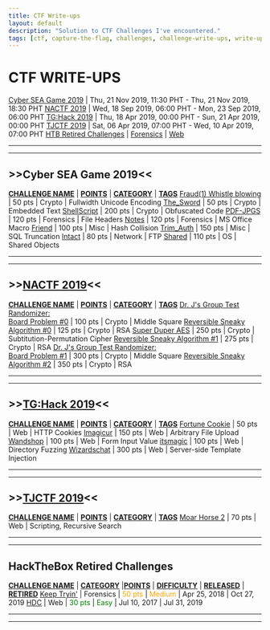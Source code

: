 ```yaml
---
title: CTF Write-ups
layout: default
description: "Solution to CTF Challenges I've encountered."
tags: [ctf, capture-the-flag, challenges, challenge-write-ups, write-ups, writeups, write-up, writeup, nactf, cyberseagame, cyberseagames, cyber-sea-game, cyber-sea-games, tghack, tg:hack, tjctf, hackthebox, htb, solutions, 2019]
---
```


# CTF WRITE-UPS

[Cyber SEA Game 2019](#cyber-sea-game-2019) | Thu, 21 Nov 2019, 11:30 PHT - Thu, 21 Nov 2019, 18:30 PHT
[NACTF 2019](#nactf-2019) | Wed, 18 Sep 2019, 06:00 PHT - Mon, 23 Sep 2019, 06:00 PHT
[TG:Hack 2019](#tghack-2019) | Thu, 18 Apr 2019, 00:00 PHT - Sun, 21 Apr 2019, 00:00 PHT
[TJCTF 2019](#tjctf-2019) | Sat, 06 Apr 2019, 07:00 PHT - Wed, 10 Apr 2019, 07:00 PHT
[HTB Retired Challenges](#hackthebox-retired-challenges) | [Forensics](#for) \| [Web](#web)

---
---

## >>Cyber SEA Game 2019<<

<strong style="text-decoration:underline">CHALLENGE NAME</strong> | <strong style="text-decoration:underline">POINTS</strong> | <strong style="text-decoration:underline">CATEGORY</strong> | <strong style="text-decoration:underline">TAGS</strong>
[Fraud(1) Whistle blowing](./chals/ctf/2019_CyberSEAGame/crypto/1_Fraud1_Whistle_blowing.html) | 50 pts | Crypto | Fullwidth Unicode Encoding
[The_Sword](./chals/ctf/2019_CyberSEAGame/crypto/2_The_Sword.html) | 50 pts | Crypto | Embedded Text
[ShellScript](./chals/ctf/2019_CyberSEAGame/crypto/3_ShellScript.html) | 200 pts | Crypto | Obfuscated Code
[PDF-JPGS](./chals/ctf/2019_CyberSEAGame/forensics/4_PDF-JPGS.html) | 120 pts | Forensics | File Headers
[Notes](./chals/ctf/2019_CyberSEAGame/forensics/5_Notes.html) | 120 pts | Forensics | MS Office Macro
[Friend](./chals/ctf/2019_CyberSEAGame/misc/6_Friend.html) | 100 pts | Misc | Hash Collision
[Trim_Auth](./chals/ctf/2019_CyberSEAGame/misc/8_Trim_Auth.html) | 150 pts | Misc | SQL Truncation
[Intact](./chals/ctf/2019_CyberSEAGame/network/1_Intact.html) | 80 pts | Network | FTP
[Shared](./chals/ctf/2019_CyberSEAGame/os/2_Shared.html) | 110 pts | OS | Shared Objects

---
---

## >>[NACTF 2019](https://www.nactf.com/)<<

<strong style="text-decoration:underline">CHALLENGE NAME</strong> | <strong style="text-decoration:underline">POINTS</strong> | <strong style="text-decoration:underline">CATEGORY</strong> | <strong style="text-decoration:underline">TAGS</strong>
[Dr. J's Group Test Randomizer:<br/>Board Problem #0](./chals/ctf/2019_NACTF/crypto/3_Group_Test_Randomizer_0.html) | 100 pts | Crypto | Middle Square
[Reversible Sneaky Algorithm #0](./chals/ctf/2019_NACTF/crypto/4_Reversible_Sneaky_Algorithm_0.html) | 125 pts | Crypto | RSA
[Super Duper AES](./chals/ctf/2019_NACTF/crypto/5_Super_Duper_AES.html) | 250 pts | Crypto | Subtitution-Permutation Cipher
[Reversible Sneaky Algorithm #1](./chals/ctf/2019_NACTF/crypto/6_Reversible_Sneaky_Algorithm_1.html) | 275 pts | Crypto | RSA
[Dr. J's Group Test Randomizer:<br/>Board Problem #1](./chals/ctf/2019_NACTF/crypto/7_Group_Test_Randomizer_1.html) | 300 pts | Crypto | Middle Square
[Reversible Sneaky Algorithm #2](./chals/ctf/2019_NACTF/crypto/8_Reversible_Sneaky_Algorithm_2.html) | 350 pts | Crypto | RSA

---
---

## >>[TG:Hack 2019](https://tghack.no/)<<

<strong style="text-decoration:underline">CHALLENGE NAME</strong> | <strong style="text-decoration:underline">POINTS</strong> | <strong style="text-decoration:underline">CATEGORY</strong> | <strong style="text-decoration:underline">TAGS</strong>
[Fortune Cookie](./chals/ctf/2019_TG:Hack/web/1_Fortune_cookie.html) | 50 pts | Web | HTTP Cookies
[Imagicur](./chals/ctf/2019_TG:Hack/web/2_Imagicur.html) | 150 pts | Web | Arbitrary File Upload
[Wandshop](./chals/ctf/2019_TG:Hack/web/3_Wandshop.html) | 100 pts | Web | Form Input Value
[itsmagic](./chals/ctf/2019_TG:Hack/web/4_itsmagic.html) | 100 pts | Web | Directory Fuzzing
[Wizardschat](./chals/ctf/2019_TG:Hack/web/5_Wizardschat.html) | 300 pts | Web | Server-side Template Injection

---
---

## >>[TJCTF 2019](https://tjctf.org/)<<

<strong style="text-decoration:underline">CHALLENGE NAME</strong> | <strong style="text-decoration:underline">POINTS</strong> | <strong style="text-decoration:underline">CATEGORY</strong> | <strong style="text-decoration:underline">TAGS</strong>
[Moar Horse 2](./chals/ctf/2019_TJCTF/web/2_moar_horse_2.html) | 70 pts | Web | Scripting, Recursive Search

---
---

## HackTheBox Retired Challenges

<strong style="text-decoration:underline">CHALLENGE NAME</strong> |  <strong style="text-decoration:underline">CATEGORY</strong> |<strong style="text-decoration:underline">POINTS</strong> | <strong style="text-decoration:underline">DIFFICULTY</strong> | <strong style="text-decoration:underline">RELEASED</strong> | <strong style="text-decoration:underline">RETIRED</strong>
[Keep Tryin'](./chals/htb/for/Keep_Tryin.html) | <span id="for">Forensics</span> | <span style="color:orange">50 pts</span> | <span style="color:orange">Medium</span> | Apr 25, 2018 | Oct 27, 2019
[HDC](./chals/htb/web/HDC.html) |  <span id="web">Web</span> | <span style="color:green">30 pts</span> | <span style="color:green">Easy</span> | Jul 10, 2017 | Jul 31, 2019

---
---

<br/><br/><br/><br/><br/><br/><br/><br/><br/><br/><br/><br/><br/><br/><br/><br/><br/><br/><br/><br/><br/><br/><br/><br/><br/><br/><br/><br/><br/><br/><br/><br/><br/><br/><br/><br/>
